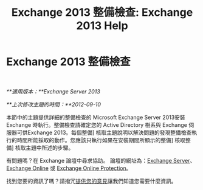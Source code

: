 ﻿---
title: 'Exchange 2013 整備檢查: Exchange 2013 Help'
TOCTitle: Exchange 2013 整備檢查
ms:assetid: 3b232ad3-01b1-4cdb-88c9-006bdc660f72
ms:mtpsurl: https://technet.microsoft.com/zh-tw/library/JJ150508(v=EXCHG.150)
ms:contentKeyID: 50472899
ms.date: 05/21/2018
mtps_version: v=EXCHG.150
ms.translationtype: MT
---

# Exchange 2013 整備檢查

 

_**適用版本：**Exchange Server 2013_

_**上次修改主題的時間：**2012-09-10_

本節中的主題提供詳細的整備檢查的 Microsoft Exchange Server 2013安裝 Exchange 時執行。整備檢查請確定您的 Active Directory 樹系與 Exchange 伺服器可供Exchange 2013。每個整備\] 核取主題說明以解決問題的發現整備檢查執行的時間所能採取的動作。您應該只執行如果在安裝期間所顯示的整備\] 核取整備\] 核取主題中所述的步驟。

有問題嗎？在 Exchange 論壇中尋求協助。 論壇的網址為：[Exchange Server](https://go.microsoft.com/fwlink/p/?linkid=60612)、 [Exchange Online](https://go.microsoft.com/fwlink/p/?linkid=267542) 或 [Exchange Online Protection](https://go.microsoft.com/fwlink/p/?linkid=285351)。

找到您要的資訊了嗎？請撥冗[提供您的意見](mailto:exsetuphelpfeedback@microsoft.com?subject=exchange%202013%20setup%20help%20feedbac)讓我們知道您需要什麼資訊。

